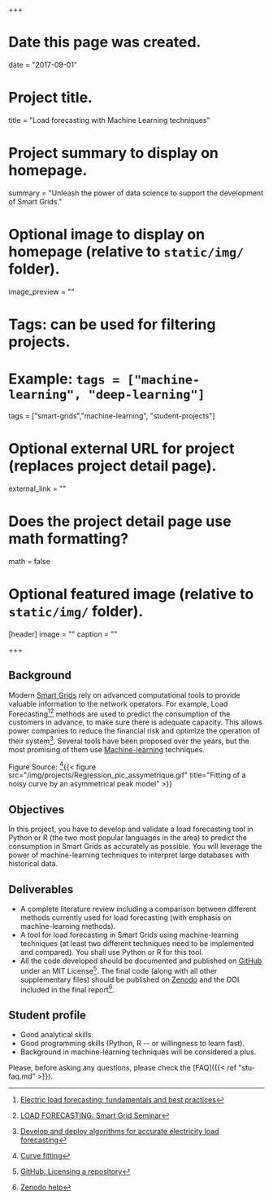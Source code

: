 +++
# Date this page was created.
date = "2017-09-01"

# Project title.
title = "Load forecasting with Machine Learning techniques"

# Project summary to display on homepage.
summary = "Unleash the power of data science to support the development of Smart Grids."

# Optional image to display on homepage (relative to `static/img/` folder).
image_preview = ""

# Tags: can be used for filtering projects.
# Example: `tags = ["machine-learning", "deep-learning"]`
tags = ["smart-grids","machine-learning", "student-projects"]

# Optional external URL for project (replaces project detail page).
external_link = ""

# Does the project detail page use math formatting?
math = false

# Optional featured image (relative to `static/img/` folder).
[header]
image = ""
caption = ""

+++


## Background

Modern [Smart Grids](https://en.wikipedia.org/wiki/Smart_grid) rely on advanced computational tools to provide valuable information to the network operators. For example, Load Forecasting[^ELF][^SGSem] methods are used to predict the consumption of the customers in advance, to make sure there is adequate capacity. This allows power companies to reduce the financial risk and optimize the operation of their system[^MATLAB]. Several tools have been proposed over the years, but the most promising of them use [Machine-learning](https://en.wikipedia.org/wiki/Machine_learning) techniques.

Figure Source: [^Curvefit]{{< figure src="/img/projects/Regression_pic_assymetrique.gif" title="Fitting of a noisy curve by an asymmetrical peak model" >}}

## Objectives

In this project, you have to develop and validate a load forecasting tool in Python or R (the two most popular languages in the area) to predict the consumption in Smart Grids as accurately as possible. You will leverage the power of machine-learning techniques to interpret large databases with historical data.

## Deliverables

- A complete literature review including a comparison between different methods currently used for load forecasting (with emphasis on machine-learning methods).
- A tool for load forecasting in Smart Grids using machine-learning techniques (at least two different techniques need to be implemented and compared). You shall use Python or R for this tool.
- All the code developed should be documented and published on [GitHub](https://github.com/) under an MIT License[^GitHubLIC]. The final code (along with all other supplementary files) should be published on [Zenodo](http://www.zenodo.org/) and the DOI included in the final report[^ZenDOI].

## Student profile

- Good analytical skills.
- Good programming skills (Python, R -- or willingness to learn fast).
- Background in machine-learning techniques will be considered a plus.

[^Curvefit]: [Curve fitting](https://en.wikipedia.org/wiki/Curve_fitting)
[^ELF]: [Electric load forecasting: fundamentals and best practices](https://www.otexts.org/elf)
[^MATLAB]: [Develop and deploy algorithms for accurate electricity load forecasting](https://uk.mathworks.com/discovery/load-forecasting.html)
[^SGSem]: [LOAD FORECASTING: Smart Grid Seminar](http://cseweb.ucsd.edu/~trosing/lectures/load_forecast.pdf)
[^GitHubLIC]: [GitHub: Licensing a repository](https://help.github.com/articles/licensing-a-repository/)
[^ZenDOI]: [Zenodo help](http://help.zenodo.org/)

Please, before asking any questions, please check the [FAQ]({{< ref "stu-faq.md" >}}).